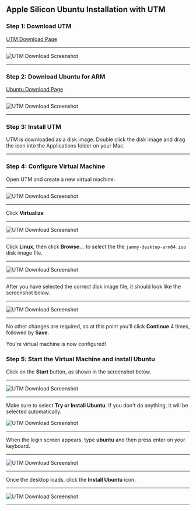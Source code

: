 ## Apple Silicon Ubuntu Installation with UTM

### Step 1: Download UTM

[UTM Download Page](https://mac.getutm.app)

---

![UTM Download Screenshot](./media/utm.png)

---

### Step 2: Download Ubuntu for ARM

[Ubuntu Download Page](https://cdimages.ubuntu.com/jammy/daily-live/pending/)

---

![UTM Download Screenshot](./media/download.png)

---

### Step 3: Install UTM

UTM is downloaded as a disk image. Double click the disk image and drag the icon into the Applications folder on your Mac.

---

### Step 4: Configure Virtual Machine

Open UTM and create a new virtual machine:

---

![UTM Download Screenshot](./media/utm-start.png)

---

Click **Virtualize**

---

![UTM Download Screenshot](./media/virtualize.png)

---

Click **Linux**, then click **Browse...** to select the the `jammy-desktop-arm64.iso` disk image file.

---

![UTM Download Screenshot](./media/browse.png)

---

After you have selected the correct disk image file, it should look like the screenshot below.

---

![UTM Download Screenshot](./media/selected-image.png)

---

No other changes are required, so at this point you'll click **Continue** 4 times, followed by **Save**.

You're virtual machine is now configured!

### Step 5: Start the Virtual Machine and install Ubuntu

Click on the **Start** button, as shown in the screenshot below.

---

![UTM Download Screenshot](./media/start.png)

---

Make sure to select **Try or Install Ubuntu**. If you don't do anything, it will be selected automatically.

![UTM Download Screenshot](./media/try.png)

---

When the login screen appears, type **ubuntu** and then press enter on your keyboard.

---

![UTM Download Screenshot](./media/login.png)

---

Once the desktop loads, click the **Install Ubuntu** icon.

---

![UTM Download Screenshot](./media/install.png)

---
